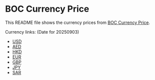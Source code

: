 # BOC Currency Price

This README file shows the currency prices from [BOC Currency Price](https://www.boc.cn/sourcedb/whpj/).

Currency links: (Date for 20250903)

- [USD](https://bocurrencyprice.techina.science/BOC_CURRENCY_PRICE/USD/20250903.json)
- [AED](https://bocurrencyprice.techina.science/BOC_CURRENCY_PRICE/AED/20250903.json)
- [HKD](https://bocurrencyprice.techina.science/BOC_CURRENCY_PRICE/HKD/20250903.json)
- [EUR](https://bocurrencyprice.techina.science/BOC_CURRENCY_PRICE/EUR/20250903.json)
- [GBP](https://bocurrencyprice.techina.science/BOC_CURRENCY_PRICE/GBP/20250903.json)
- [JPY](https://bocurrencyprice.techina.science/BOC_CURRENCY_PRICE/JPY/20250903.json)
- [SAR](https://bocurrencyprice.techina.science/BOC_CURRENCY_PRICE/SAR/20250903.json)
